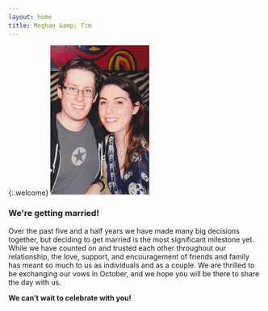```yaml
---
layout: home
title: Meghan &amp; Tim
---
```


{:.welcome}
![Meghan and Tim](/images/us-vegas.png)


### We're getting married!

Over the past five and a half years we have made many big decisions together, but deciding to get married is the most significant milestone yet.
While we have counted on and trusted each other throughout our relationship, the love, support, and encouragement of friends and family has meant so much to us as individuals and as a couple.
We are thrilled to be exchanging our vows in October, and we hope you will be there to share the day with us.

<strong>We can’t wait to celebrate with you!</strong>
